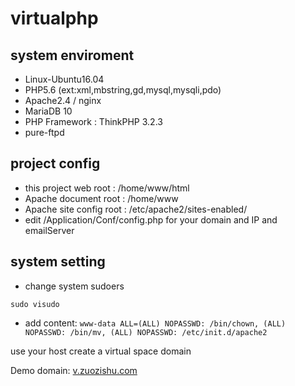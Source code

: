 # virtualphp
## system enviroment
* Linux-Ubuntu16.04
* PHP5.6 (ext:xml,mbstring,gd,mysql,mysqli,pdo)
* Apache2.4 / nginx
* MariaDB 10
* PHP Framework : ThinkPHP 3.2.3
* pure-ftpd
## project config
* this project web root : /home/www/html
* Apache document root : /home/www
* Apache site config root : /etc/apache2/sites-enabled/
* edit /Application/Conf/config.php for your domain and IP and emailServer
## system setting
* change system sudoers
```console
sudo visudo
```
* add content:  `www-data ALL=(ALL) NOPASSWD: /bin/chown, (ALL) NOPASSWD: /bin/mv, (ALL) NOPASSWD: /etc/init.d/apache2`


use your host create a virtual space domain

Demo domain: <a title="demaxi virtualhost" href="http://v.zuozishu.com/" target="_blank">v.zuozishu.com</a>
